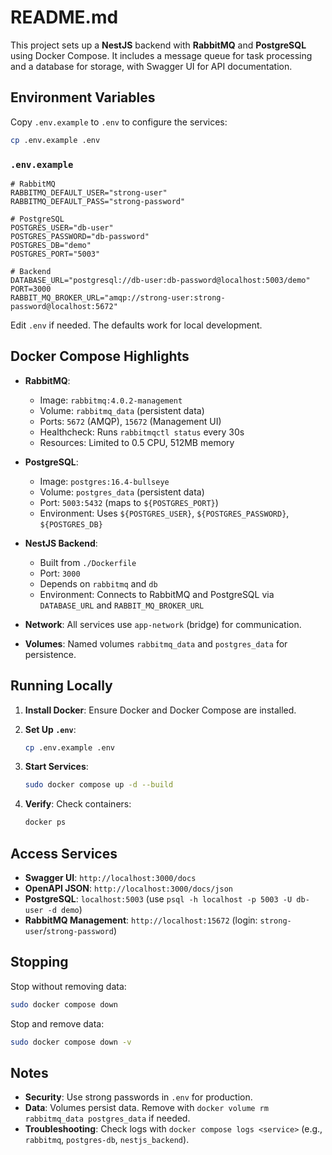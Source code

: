 # README.md

This project sets up a **NestJS** backend with **RabbitMQ** and **PostgreSQL** using Docker Compose. It includes a message queue for task processing and a database for storage, with Swagger UI for API documentation.

## Environment Variables

Copy `.env.example` to `.env` to configure the services:

```bash
cp .env.example .env
```

### `.env.example`

```plaintext
# RabbitMQ
RABBITMQ_DEFAULT_USER="strong-user"
RABBITMQ_DEFAULT_PASS="strong-password"

# PostgreSQL
POSTGRES_USER="db-user"
POSTGRES_PASSWORD="db-password"
POSTGRES_DB="demo"
POSTGRES_PORT="5003"

# Backend
DATABASE_URL="postgresql://db-user:db-password@localhost:5003/demo"
PORT=3000
RABBIT_MQ_BROKER_URL="amqp://strong-user:strong-password@localhost:5672"
```

Edit `.env` if needed. The defaults work for local development.

## Docker Compose Highlights

- **RabbitMQ**:

  - Image: `rabbitmq:4.0.2-management`
  - Volume: `rabbitmq_data` (persistent data)
  - Ports: `5672` (AMQP), `15672` (Management UI)
  - Healthcheck: Runs `rabbitmqctl status` every 30s
  - Resources: Limited to 0.5 CPU, 512MB memory

- **PostgreSQL**:

  - Image: `postgres:16.4-bullseye`
  - Volume: `postgres_data` (persistent data)
  - Port: `5003:5432` (maps to `${POSTGRES_PORT}`)
  - Environment: Uses `${POSTGRES_USER}`, `${POSTGRES_PASSWORD}`, `${POSTGRES_DB}`

- **NestJS Backend**:

  - Built from `./Dockerfile`
  - Port: `3000`
  - Depends on `rabbitmq` and `db`
  - Environment: Connects to RabbitMQ and PostgreSQL via `DATABASE_URL` and `RABBIT_MQ_BROKER_URL`

- **Network**: All services use `app-network` (bridge) for communication.
- **Volumes**: Named volumes `rabbitmq_data` and `postgres_data` for persistence.

## Running Locally

1. **Install Docker**:
   Ensure Docker and Docker Compose are installed.

2. **Set Up `.env`**:

   ```bash
   cp .env.example .env
   ```

3. **Start Services**:

   ```bash
   sudo docker compose up -d --build
   ```

4. **Verify**:
   Check containers:

   ```bash
   docker ps
   ```

## Access Services

- **Swagger UI**: `http://localhost:3000/docs`
- **OpenAPI JSON**: `http://localhost:3000/docs/json`
- **PostgreSQL**: `localhost:5003` (use `psql -h localhost -p 5003 -U db-user -d demo`)
- **RabbitMQ Management**: `http://localhost:15672` (login: `strong-user`/`strong-password`)

## Stopping

Stop without removing data:

```bash
sudo docker compose down
```

Stop and remove data:

```bash
sudo docker compose down -v
```

## Notes

- **Security**: Use strong passwords in `.env` for production.
- **Data**: Volumes persist data. Remove with `docker volume rm rabbitmq_data postgres_data` if needed.
- **Troubleshooting**: Check logs with `docker compose logs <service>` (e.g., `rabbitmq`, `postgres-db`, `nestjs_backend`).
